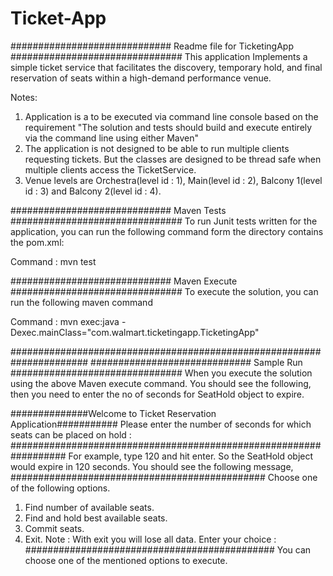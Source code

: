 # Ticket-App
############################# Readme file for TicketingApp ###############################
This application Implements a simple ticket service that facilitates the discovery, temporary hold, and final reservation of seats within a high-demand performance venue.

Notes:
1. Application is a to be executed via command line console based on the requirement 
"The solution and tests should build and execute entirely via the command line using either Maven"
2. The application is not designed to be able to run multiple clients requesting tickets. 
But the classes are designed to be thread safe when multiple clients access the TicketService.
3. Venue levels are Orchestra(level id : 1), Main(level id : 2), Balcony 1(level id : 3) and Balcony 2(level id : 4).  


############################# Maven Tests ###############################
To run Junit tests written for the application, you can run the following command form the directory contains the pom.xml:

Command : mvn test

############################# Maven Execute ###############################
To execute the solution, you can run the following maven command

Command : mvn exec:java -Dexec.mainClass="com.walmart.ticketingapp.TicketingApp"

######################################################################
############################# Sample Run ###############################
When you execute the solution using the above Maven execute command. You should see the following, then you need to enter the 
no of seconds for SeatHold object to expire.

##############Welcome to Ticket Reservation Application###########
Please enter the number of seconds for which seats can be placed on hold :
##################################################################
For example, type 120 and hit enter. So the SeatHold object would expire in 120 seconds. You should see the following message,
##############################################
Choose one of the following options.
1. Find number of available seats.
2. Find and hold best available seats.
3. Commit seats.
4. Exit. Note : With exit you will lose all data.
Enter your choice :
#############################################
You can choose one of the mentioned options to execute.
